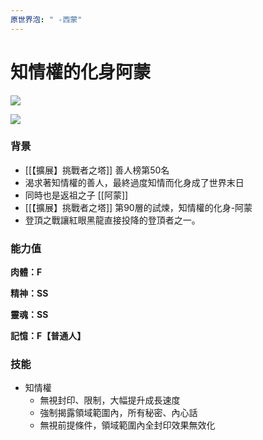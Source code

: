 ```yaml
---
原世界泡: " -西蒙"
---
```

# 知情權的化身阿蒙

[![](https://i.pinimg.com/564x/20/26/ef/2026ef368e7235b2c2a957173e2c5741.jpg)](https://i.pinimg.com/564x/20/26/ef/2026ef368e7235b2c2a957173e2c5741.jpg)

[![](https://i.pinimg.com/564x/0a/eb/5b/0aeb5bbf874d4681ce35559b9b3f4029.jpg)](https://i.pinimg.com/564x/0a/eb/5b/0aeb5bbf874d4681ce35559b9b3f4029.jpg)

  

### 背景

- [[【擴展】挑戰者之塔]] 善人榜第50名
- 渴求著知情權的善人，最終過度知情而化身成了世界末日
- 同時也是返祖之子 [[阿蒙]]
- [[【擴展】挑戰者之塔]] 第90層的試煉，知情權的化身-阿蒙
- 登頂之戰讓紅眼黑龍直接投降的登頂者之一。

### 能力值

**肉體：F**

**精神：SS**

**靈魂：SS**

**記憶：F【普通人】**

### 技能

- 知情權
    - 無視封印、限制，大幅提升成長速度
    - 強制揭露領域範圍內，所有秘密、內心話
    - 無視前提條件，領域範圍內全封印效果無效化